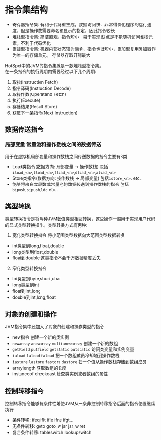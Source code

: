 # 指令集结构 
- 寄存器指令集: 有利于代码重生成，数据访问快，非常得优化程序的运行速度，但是操作数需要命名和显示的指定，因此指令较长
- 堆栈型指令集: 简洁直观，指令短小，易于实现 缺点是不能随机访问堆栈元素，不利于代码优化
- 累加型指令集:  机器内部状态较为简单，指令也很短小，累加型复用累加器作为唯一的存储单元。 存储器存取开销最大

HotSpot中的JVM的指令集就是一款堆栈型指令集。<br/>
在一条指令的执行周期内需要经过以下几个周期:
1. 取指(Instruction Fetch)
2. 指令译码(Instruction Decode)
3. 取操作数(Operatand Fetch)
4. 执行(Execute)
5. 存储结果(Result Store)
6. 获取下一条指令(Next Instruction)

## 数据传送指令
### 局部变量 常量池和操作数栈之间的数据传送
用于在虚拟机局部变量和操作数栈之间传送数据的指令主要有3类
- Load类指令(数据方向: 局部变量 -> 操作数栈) 包括`iload_<n>`,`lload_<n>`,`fload_<n>`,`dload_<n>`,`aload_<n>`
- Store类指令(数据方向: 操作数栈 -> 局部变量) 包括`istore_<n>`. etc..
- 能够将来自立即数或常量池的数据传送到操作数栈的指令 包括`bipush`,`sipush`,`ldc` etc..

## 类型转换 
类型转换指令是将两种JVM数值类型相互转换，这些操作一般用于实现用户代码的显式类型转换操作。类型转换方式有两种:
1. 宽化类型转换指令 将小范围类型数据向大范围类型数据转换 
  - int类型到long,float,double 
  - long类型到float,double
  - float到double
  这类指令不会千万数据精度丢失
2. 窄化类型转换指令
  - int类型到byte,short,char
  - long类型到int
  - float到int,long
  - double到int,long,float

## 对象的创建和操作
JVM指令集中还加入了对象的创建和操作类型的指令
- new指令 创建一个新的类实例
- `newarray` `anewarray` `multianewarray` 创建一个新的数组
- `getField` `putfield` `getstatic` `putstatic` 访问类变量和实例变量
- `iaload` `laload` `faload` 把一个数组成员冷却塔到操作数栈
- `iastore` `lastore` `fastore` `dastore` 把一个值从操作数栈存储到数组成员
- arraylength 获取数组的长度
- instanceof checkcast 检查类实例或者数组的属性

## 控制转移指令
控制转移指令能够有条件性地使JVM从一条非控制转移指令后面的指令位置继续执行
- 条件转移: ifeq iflt ifle ifne ifgt...
- 无条件转移: goto goto_w jsr jsr_w ret
- 复合条件转移: tableswitch lookupswitch



